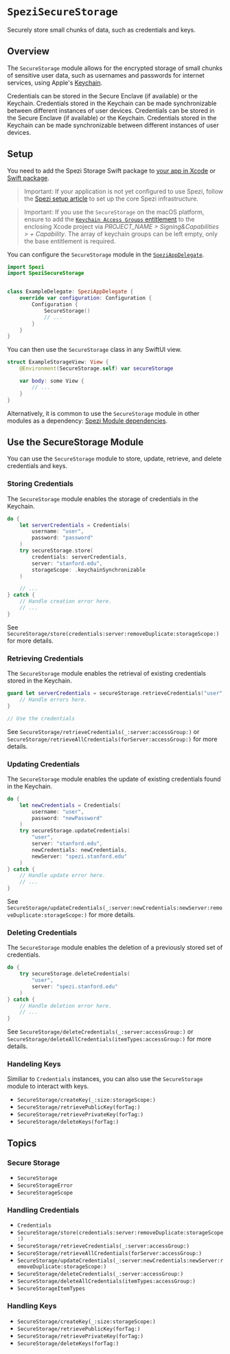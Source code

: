 # ``SpeziSecureStorage``

<!--
                  
This source file is part of the Stanford Spezi open-source project

SPDX-FileCopyrightText: 2022 Stanford University and the project authors (see CONTRIBUTORS.md)

SPDX-License-Identifier: MIT
             
-->

Securely store small chunks of data, such as credentials and keys.


## Overview

The `SecureStorage` module allows for the encrypted storage of small chunks of sensitive user data, such as usernames and passwords for internet services,
using Apple's [Keychain](https://developer.apple.com/documentation/security/keychain_services/keychain_items/using_the_keychain_to_manage_user_secrets). 

Credentials can be stored in the Secure Enclave (if available) or the Keychain. Credentials stored in the Keychain can be made synchronizable between different instances of user devices.
Credentials can be stored in the Secure Enclave (if available) or the Keychain. Credentials stored in the Keychain can be made synchronizable between different instances of user devices.


## Setup

You need to add the Spezi Storage Swift package to
[your app in Xcode](https://developer.apple.com/documentation/xcode/adding-package-dependencies-to-your-app#) or
[Swift package](https://developer.apple.com/documentation/xcode/creating-a-standalone-swift-package-with-xcode#Add-a-dependency-on-another-Swift-package).

> Important: If your application is not yet configured to use Spezi, follow the [Spezi setup article](https://swiftpackageindex.com/stanfordspezi/spezi/documentation/spezi/initial-setup) to set up the core Spezi infrastructure.

> Important: If you use the ``SecureStorage`` on the macOS platform, ensure to add the [`Keychain Access Groups` entitlement](https://developer.apple.com/documentation/bundleresources/entitlements/keychain-access-groups) to the enclosing Xcode project via *PROJECT_NAME > Signing&Capabilities > + Capability*. The array of keychain groups can be left empty, only the base entitlement is required.

You can configure the ``SecureStorage`` module in the [`SpeziAppDelegate`](https://swiftpackageindex.com/stanfordspezi/spezi/documentation/spezi/speziappdelegate).

```swift
import Spezi
import SpeziSecureStorage


class ExampleDelegate: SpeziAppDelegate {
    override var configuration: Configuration {
        Configuration {
            SecureStorage()
            // ...
        }
    }
}
```

You can then use the ``SecureStorage`` class in any SwiftUI view.

```swift
struct ExampleStorageView: View {
    @Environment(SecureStorage.self) var secureStorage

    var body: some View {
        // ...
    }
}
```

Alternatively, it is common to use the ``SecureStorage`` module in other modules as a dependency: [Spezi Module dependencies](https://swiftpackageindex.com/stanfordspezi/spezi/documentation/spezi/module-dependency).


## Use the SecureStorage Module

You can use the ``SecureStorage`` module to store, update, retrieve, and delete credentials and keys. 


### Storing Credentials

The ``SecureStorage`` module enables the storage of credentials in the Keychain.

```swift
do {
    let serverCredentials = Credentials(
        username: "user",
        password: "password"
    )
    try secureStorage.store(
        credentials: serverCredentials,
        server: "stanford.edu",
        storageScope: .keychainSynchronizable
    )

    // ...
} catch {
    // Handle creation error here.
    // ...
}
```

See ``SecureStorage/store(credentials:server:removeDuplicate:storageScope:)`` for more details.



### Retrieving Credentials

The ``SecureStorage`` module enables the retrieval of existing credentials stored in the Keychain.

```swift
guard let serverCredentials = secureStorage.retrieveCredentials("user", server: "stanford.edu") else {
    // Handle errors here.
}

// Use the credentials
```

See ``SecureStorage/retrieveCredentials(_:server:accessGroup:)`` or ``SecureStorage/retrieveAllCredentials(forServer:accessGroup:)`` for more details.


### Updating Credentials

The ``SecureStorage`` module enables the update of existing credentials found in the Keychain.

```swift
do {
    let newCredentials = Credentials(
        username: "user",
        password: "newPassword"
    )
    try secureStorage.updateCredentials(
        "user",
        server: "stanford.edu",
        newCredentials: newCredentials,
        newServer: "spezi.stanford.edu"
    )
} catch {
    // Handle update error here.
    // ...
}
```

See ``SecureStorage/updateCredentials(_:server:newCredentials:newServer:removeDuplicate:storageScope:)`` for more details.


### Deleting Credentials

The ``SecureStorage`` module enables the deletion of a previously stored set of credentials.

```swift
do {
    try secureStorage.deleteCredentials(
        "user",
        server: "spezi.stanford.edu"
    )
} catch {
    // Handle deletion error here.
    // ...
}
```

See ``SecureStorage/deleteCredentials(_:server:accessGroup:)`` or ``SecureStorage/deleteAllCredentials(itemTypes:accessGroup:)`` for more details.


### Handeling Keys

Similiar to ``Credentials`` instances, you can also use the ``SecureStorage`` module to interact with keys.

- ``SecureStorage/createKey(_:size:storageScope:)``
- ``SecureStorage/retrievePublicKey(forTag:)``
- ``SecureStorage/retrievePrivateKey(forTag:)``
- ``SecureStorage/deleteKeys(forTag:)``


## Topics

### Secure Storage
- ``SecureStorage``
- ``SecureStorageError``
- ``SecureStorageScope``

### Handling Credentials 

- ``Credentials``
- ``SecureStorage/store(credentials:server:removeDuplicate:storageScope:)``
- ``SecureStorage/retrieveCredentials(_:server:accessGroup:)``
- ``SecureStorage/retrieveAllCredentials(forServer:accessGroup:)``
- ``SecureStorage/updateCredentials(_:server:newCredentials:newServer:removeDuplicate:storageScope:)``
- ``SecureStorage/deleteCredentials(_:server:accessGroup:)``
- ``SecureStorage/deleteAllCredentials(itemTypes:accessGroup:)``
- ``SecureStorageItemTypes``

### Handling Keys 

- ``SecureStorage/createKey(_:size:storageScope:)``
- ``SecureStorage/retrievePublicKey(forTag:)``
- ``SecureStorage/retrievePrivateKey(forTag:)``
- ``SecureStorage/deleteKeys(forTag:)``
